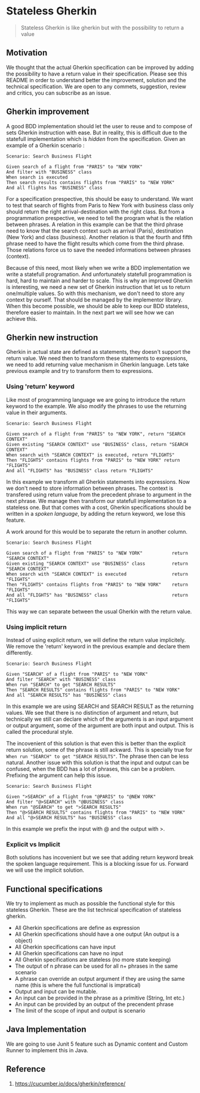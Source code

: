 # Stateless Gherkin

> Stateless Gherkin is like gherkin but with the possibility to return a value 

## Motivation

We thought that the actual Gherkin specification can be improved by adding the possibility to have a return value in their specification. Please see this README in order to understand better the improvement, solution and the technical specification. We are open to any commets, suggestion, review and critics, you can subscribe as an issue.

## Gherkin improvement

A good BDD implementation should let the user to reuse and to compose of sets Gherkin instruction with ease. But in reality, this is difficult due to the statefull implementation which is *hidden* from the specification.
Given an example of a Gherkin scenario :

```
Scenario: Search Business Flight

Given search of a flight from "PARIS" to "NEW YORK"
And filter with "BUSINESS" class
When search is executed
Then search results contains flights from "PARIS" to "NEW YORK"
And all flights has "BUSINESS" class
```

For a specification prespective, this should be easy to understand. We want to test that search of flights from Paris to New York with business class only should return the right arrival-destination with the right class. But from a programmation prespective, we need to tell the program what is the relation between phrases. A relation in this example can be that the third phrase need to know that the search context such as arrival (Paris), destination (New York) and class (business). Another relation is that the fourth and fifth phrase need to have the flight results which come from the third phrase. Those relations force us to save the needed informations between phrases (context).

Because of this need, most likely when we write a BDD implementation we write a statefull programation. And unfortunately statefull programmation is hard, hard to maintain and harder to scale. This is why an improved Gherkin is interesting, we need a new set of Gherkin instruction that let us to return one/multiple values. So with this mechanism, we don't need to store any context by ourself. That should be managed by the implementor library. When this become possible, we should be able to keep our BDD stateless, therefore easier to maintain. In the next part we will see how we can achieve this.

## Gherkin new instruction

Gherkin in actual state are defined as statements, they doesn't support the return value. We need then to transform these statements to expressions, we need to add returning value mechanism in Gherkin language. Lets take previous example and try to transform them to expressions.

### Using 'return' keyword

Like most of programming language we are going to introduce the return keyword to the example. We also modify the phrases to use the returning value in their arguments.

```
Scenario: Search Business Flight

Given search of a flight from "PARIS" to "NEW YORK", return "SEARCH CONTEXT"
Given existing "SEARCH CONTEXT" use "BUSINESS" class, return "SEARCH CONTEXT"
When search with "SEARCH CONTEXT" is executed, return "FLIGHTS"
Then "FLIGHTS" contains flights from "PARIS" to "NEW YORK" return "FLIGHTS"
And all "FLIGHTS" has "BUSINESS" class return "FLIGHTS"

```

In this example we transform all Gherkin statements into expressions. Now we don't need to store information between phrases. The context is transfered using return value from the precedent phrase to argument in the next phrase. We manage then transform our statefull implementation to a stateless one. But that comes with a cost, Gherkin specifications should be written in a *spoken language*, by adding the return keyword, we lose this feature. 

A work around for this would be to separate the return in another column.

```
Scenario: Search Business Flight

Given search of a flight from "PARIS" to "NEW YORK"           return "SEARCH CONTEXT"
Given existing "SEARCH CONTEXT" use "BUSINESS" class          return "SEARCH CONTEXT"
When search with "SEARCH CONTEXT" is executed                 return "FLIGHTS"
Then "FLIGHTS" contains flights from "PARIS" to "NEW YORK"    return "FLIGHTS"
And all "FLIGHTS" has "BUSINESS" class                        return "FLIGHTS"

```
This way we can separate between the usual Gherkin with the return value.

### Using implicit return

Instead of using explicit return, we will define the return value implicitely. We remove the 'return' keyword in the previous example and declare them differently.

```
Scenario: Search Business Flight

Given "SEARCH" of a flight from "PARIS" to "NEW YORK"
And filter "SEARCH" with "BUSINESS" class
When run "SEARCH" to get "SEARCH RESULTS"
Then "SEARCH RESULTS" contains flights from "PARIS" to "NEW YORK"
And all "SEARCH RESULTS" has "BUSINESS" class
```
In this example we are using SEARCH and SEARCH RESULT as the returning values. We see that there is no distinction of argument and return, but technically we still can declare which of the arguments is an input argument or output argument, some of the argument are both input and output. This is called the procedural style. 

The incovenient of this solution is that even this is better than the explicit return solution, some of the phrase is still ackward. This is specially true for ```When run "SEARCH" to get "SEARCH RESULTS"```. The phrase then can be less natural. Another issue with this solution is that the input and output can be confused, when the BDD has a lot of phrases, this can be a problem. Prefixing the argument can help this issue.

```
Scenario: Search Business Flight

Given ">SEARCH" of a flight from "@PARIS" to "@NEW YORK"
And filter "@>SEARCH" with "@BUSINESS" class
When run "@SEARCH" to get ">SEARCH RESULTS"
Then "@>SEARCH RESULTS" contains flights from "PARIS" to "NEW YORK"
And all "@>SEARCH RESULTS" has "BUSINESS" class
```

In this example we prefix the input with @ and the output with >.

### Explicit vs Implicit

Both solutions has incovenient but we see that adding return keyword break the spoken language requirement. This is a blocking issue for us. Forward we will use the implicit solution. 

## Functional specifications

We try to implement as much as possible the functional style for this stateless Gherkin.
These are the list technical specification of stateless gherkin.

- All Gherkin specifications are define as expression
- All Gherkin specifications should have a one output (An output is a object)
- All Gherkin specifications can have input
- All Gherkin specifications can have no input 
- All Gherkin specifications are stateless (no more state keeping)
- The output of n phrase can be used for all n+ phrases in the same scenario
- A phrase can override an output argument if they are using the same name (this is where the full functional is impratical)
- Output and input can be mutable.
- An input can be provided in the phrase as a primitive (String, Int etc.) 
- An input can be provided by an output of the precendent phrase
- The limit of the scope of input and output is scenario

## Java Implementation

We are going to use Junit 5 feature such as Dynamic content and Custom Runner to implement this in Java. 


## Reference
1. https://cucumber.io/docs/gherkin/reference/ 
